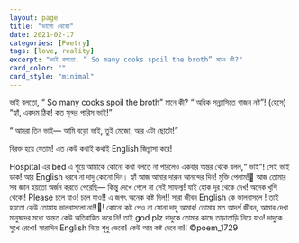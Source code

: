 ```yaml
---
layout: page
title: "ভালো থেকো"
date: 2021-02-17
categories: [Poetry]
tags: [love, reality]
excerpt: "ভাই বলতো, “ So many cooks spoil the broth” মানে কী?"
card_color: ""
card_style: "minimal"
---
```


<div class="poem-verse">
ভাই বলতো, “ So many cooks spoil the broth” মানে কী?
“ অধিক সন্ন্যাসিতে গাজন নষ্ট”!
(হেসে) “হ্যাঁ, একদম ঠিক! কত সুন্দর পারিস ভাই!”

“ আমরা তিন ভাই— আমি বড়ো ভাই, তুই মেজো, আর এটা ছোটো!”

বিরক্ত হয়ে যেতাম! এত কেউ কথাই কথাই English জিগ্গাসা করে! 

Hospital এর bed এ শুয়ে আমাকে কোনো কথা বলতে না পারলেও একবার অন্তর থেকে বলল,“ ভাই”!
সেই ভাই ডাক! আর English ধরবে না দাদু কোনো দিন। হ্যাঁ আজ আমার দারুন আনন্দের দিন! মুক্তি পেলাম!🙂
আজ তোমার সব জ্ঞান হয়তো অর্জন করতে পেরেছি— কিন্তু দেখে গেলে না সেই সাফল্য! যাই হোক দূর থেকে দেখ! অনেক খুশি থেকো! Please চলে যাও! চলে যাও!! এ জগৎ অনেক কষ্ট দিল!! সারা জীবন English কে ভালবাসলে ! তাই হয়তো কেউ তোমায় ভালবাসলো না!!🙂! কোনো কষ্ট পেও না সোনা দাদু আমার! তোমার মত আদর্শ জীবন, আমার দেখা মানুষদের মধ্যে অন্তত কেউ অতিবাহিত করে নি! তাই god plz দাদুকে তোমার কাছে তাড়াতাড়ি নিয়ে যাও! দাদুকে সুখে রেখো! সারাদিন English নিয়ে শুধু ভেবো! কেউ আর কষ্ট দেবে না!!
©poem_1729
<div>
